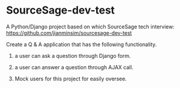 SourceSage-dev-test
=======================

A Python/Django project based on which SourceSage tech interview:
https://github.com/jianminsim/sourcesage-dev-test


Create a Q & A application that has the following functionality.

1. a user can ask a question through Django form.

2. a user can answer a question through AJAX call.

3. Mock users for this project for easily oversee.